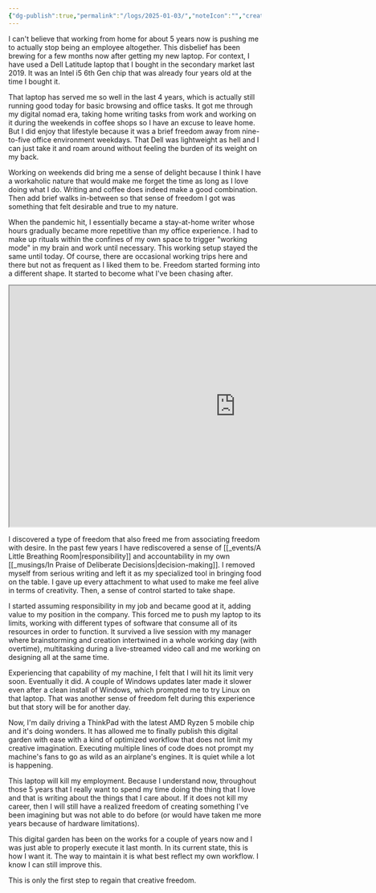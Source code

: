 ```yaml
---
{"dg-publish":true,"permalink":"/logs/2025-01-03/","noteIcon":"","created":"2025-01-03"}
---
```


I can't believe that working from home for about 5 years now is pushing me to actually stop being an employee altogether. This disbelief has been brewing for a few months now after getting my new laptop. For context, I have used a Dell Latitude laptop that I bought in the secondary market last 2019. It was an Intel i5 6th Gen chip that was already four years old at the time I bought it.

That laptop has served me so well in the last 4 years, which is actually still running good today for basic browsing and office tasks. It got me through my digital nomad era, taking home writing tasks from work and working on it during the weekends in coffee shops so I have an excuse to leave home. But I did enjoy that lifestyle because it was a brief freedom away from nine-to-five office environment weekdays. That Dell was lightweight as hell and I can just take it and roam around without feeling the burden of its weight on my back.

Working on weekends did bring me a sense of delight because I think I have a workaholic nature that would make me forget the time as long as I love doing what I do. Writing and coffee does indeed make a good combination. Then add brief walks in-between so that sense of freedom I got was something that felt desirable and true to my nature.

When the pandemic hit, I essentially became a stay-at-home writer whose hours gradually became more repetitive than my office experience. I had to make up rituals within the confines of my own space to trigger "working mode" in my brain and work until necessary. This working setup stayed the same until today. Of course, there are occasional working trips here and there but not as frequent as I liked them to be. Freedom started forming into a different shape. It started to become what I've been chasing after.

<iframe src="https://drive.google.com/file/d/1PI3tJwnPWxq-53eh4H27qlOgdFFMRzx_/preview?autoplay=1" width="900" height="480" allow="autoplay"></iframe>

I discovered a type of freedom that also freed me from associating freedom with desire. In the past few years I have rediscovered a sense of [[_events/A Little Breathing Room\|responsibility]] and accountability in my own [[_musings/In Praise of Deliberate Decisions\|decision-making]]. I removed myself from serious writing and left it as my specialized tool in bringing food on the table. I gave up every attachment to what used to make me feel alive in terms of creativity. Then, a sense of control started to take shape.

I started assuming responsibility in my job and became good at it, adding value to my position in the company. This forced me to push my laptop to its limits, working with different types of software that consume all of its resources in order to function. It survived a live session with my manager where brainstorming and creation intertwined in a whole working day (with overtime), multitasking during a live-streamed video call and me working on designing all at the same time.

Experiencing that capability of my machine, I felt that I will hit its limit very soon. Eventually it did. A couple of Windows updates later made it slower even after a clean install of Windows, which prompted me to try Linux on that laptop. That was another sense of freedom felt during this experience but that story will be for another day. 

Now, I'm daily driving a ThinkPad with the latest AMD Ryzen 5 mobile chip and it's doing wonders. It has allowed me to finally publish this digital garden with ease with a kind of optimized workflow that does not limit my creative imagination. Executing multiple lines of code does not prompt my machine's fans to go as wild as an airplane's engines. It is quiet while a lot is happening.

This laptop will kill my employment. Because I understand now, throughout those 5 years that I really want to spend my time doing the thing that I love and that is writing about the things that I care about. If it does not kill my career, then I will still have a realized freedom of creating something I've been imagining but was not able to do before (or would have taken me more years because of hardware limitations).

This digital garden has been on the works for a couple of years now and I was just able to properly execute it last month. In its current state, this is how I want it. The way to maintain it is what best reflect my own workflow. I know I can still improve this.

This is only the first step to regain that creative freedom.